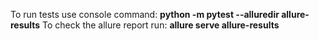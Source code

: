 To run tests use console command: **python -m pytest --alluredir allure-results**
To check the allure report run: **allure serve allure-results**
